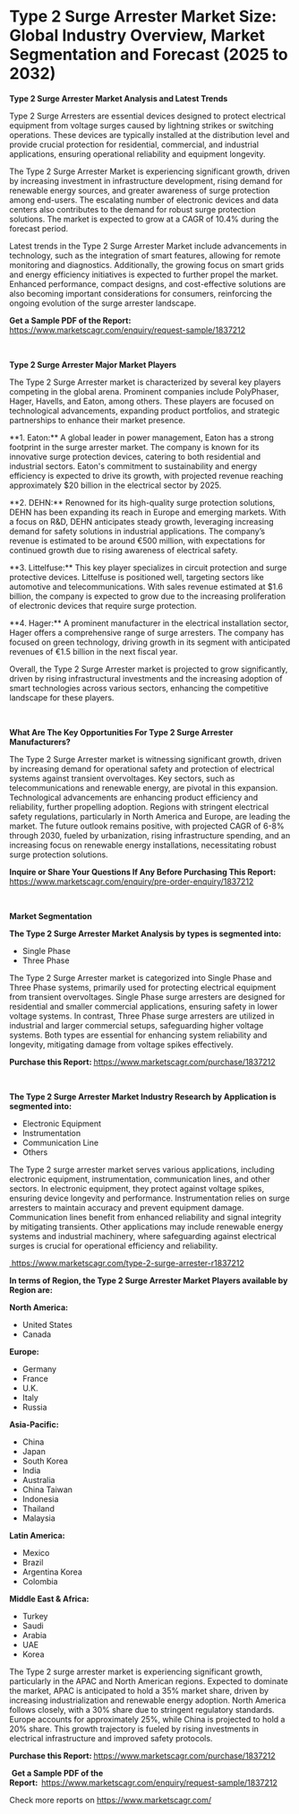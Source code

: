 <p><h1>Type 2 Surge Arrester Market Size: Global Industry Overview, Market Segmentation and Forecast (2025 to 2032)</h1></p><p><strong>Type 2 Surge Arrester Market Analysis and Latest Trends</strong></p>
<p><p>Type 2 Surge Arresters are essential devices designed to protect electrical equipment from voltage surges caused by lightning strikes or switching operations. These devices are typically installed at the distribution level and provide crucial protection for residential, commercial, and industrial applications, ensuring operational reliability and equipment longevity.</p><p>The Type 2 Surge Arrester Market is experiencing significant growth, driven by increasing investment in infrastructure development, rising demand for renewable energy sources, and greater awareness of surge protection among end-users. The escalating number of electronic devices and data centers also contributes to the demand for robust surge protection solutions. The market is expected to grow at a CAGR of 10.4% during the forecast period.</p><p>Latest trends in the Type 2 Surge Arrester Market include advancements in technology, such as the integration of smart features, allowing for remote monitoring and diagnostics. Additionally, the growing focus on smart grids and energy efficiency initiatives is expected to further propel the market. Enhanced performance, compact designs, and cost-effective solutions are also becoming important considerations for consumers, reinforcing the ongoing evolution of the surge arrester landscape.</p></p>
<p><strong>Get a Sample PDF of the Report:&nbsp;</strong> <a href="https://www.marketscagr.com/enquiry/request-sample/1837212?utm_campaign=2318&utm_medium=2&utm_source=Github&utm_content=ia&utm_term=11022025&utm_id=type-2-surge-arrester">https://www.marketscagr.com/enquiry/request-sample/1837212</a></p>
<p>&nbsp;</p>
<p><strong>Type 2 Surge Arrester Major Market Players</strong></p>
<p><p>The Type 2 Surge Arrester market is characterized by several key players competing in the global arena. Prominent companies include PolyPhaser, Hager, Havells, and Eaton, among others. These players are focused on technological advancements, expanding product portfolios, and strategic partnerships to enhance their market presence.</p><p>**1. Eaton:** A global leader in power management, Eaton has a strong footprint in the surge arrester market. The company is known for its innovative surge protection devices, catering to both residential and industrial sectors. Eaton's commitment to sustainability and energy efficiency is expected to drive its growth, with projected revenue reaching approximately $20 billion in the electrical sector by 2025.</p><p>**2. DEHN:** Renowned for its high-quality surge protection solutions, DEHN has been expanding its reach in Europe and emerging markets. With a focus on R&D, DEHN anticipates steady growth, leveraging increasing demand for safety solutions in industrial applications. The company’s revenue is estimated to be around €500 million, with expectations for continued growth due to rising awareness of electrical safety.</p><p>**3. Littelfuse:** This key player specializes in circuit protection and surge protective devices. Littelfuse is positioned well, targeting sectors like automotive and telecommunications. With sales revenue estimated at $1.6 billion, the company is expected to grow due to the increasing proliferation of electronic devices that require surge protection.</p><p>**4. Hager:** A prominent manufacturer in the electrical installation sector, Hager offers a comprehensive range of surge arresters. The company has focused on green technology, driving growth in its segment with anticipated revenues of €1.5 billion in the next fiscal year.</p><p>Overall, the Type 2 Surge Arrester market is projected to grow significantly, driven by rising infrastructural investments and the increasing adoption of smart technologies across various sectors, enhancing the competitive landscape for these players.</p></p>
<p>&nbsp;</p>
<p><strong>What Are The Key Opportunities For Type 2 Surge Arrester Manufacturers?</strong></p>
<p><p>The Type 2 Surge Arrester market is witnessing significant growth, driven by increasing demand for operational safety and protection of electrical systems against transient overvoltages. Key sectors, such as telecommunications and renewable energy, are pivotal in this expansion. Technological advancements are enhancing product efficiency and reliability, further propelling adoption. Regions with stringent electrical safety regulations, particularly in North America and Europe, are leading the market. The future outlook remains positive, with projected CAGR of 6-8% through 2030, fueled by urbanization, rising infrastructure spending, and an increasing focus on renewable energy installations, necessitating robust surge protection solutions.</p></p>
<p><strong>Inquire or Share Your Questions If Any Before Purchasing This Report:</strong> <a href="https://www.marketscagr.com/enquiry/pre-order-enquiry/1837212?utm_campaign=2318&utm_medium=2&utm_source=Github&utm_content=ia&utm_term=11022025&utm_id=type-2-surge-arrester">https://www.marketscagr.com/enquiry/pre-order-enquiry/1837212</a></p>
<p>&nbsp;</p>
<p><strong>Market Segmentation</strong></p>
<p><strong>The Type 2 Surge Arrester Market Analysis by types is segmented into:</strong></p>
<p><ul><li>Single Phase</li><li>Three Phase</li></ul></p>
<p><p>The Type 2 Surge Arrester market is categorized into Single Phase and Three Phase systems, primarily used for protecting electrical equipment from transient overvoltages. Single Phase surge arresters are designed for residential and smaller commercial applications, ensuring safety in lower voltage systems. In contrast, Three Phase surge arresters are utilized in industrial and larger commercial setups, safeguarding higher voltage systems. Both types are essential for enhancing system reliability and longevity, mitigating damage from voltage spikes effectively.</p></p>
<p><strong>Purchase this Report:&nbsp;</strong><a href="https://www.marketscagr.com/purchase/1837212?utm_campaign=2318&utm_medium=2&utm_source=Github&utm_content=ia&utm_term=11022025&utm_id=type-2-surge-arrester">https://www.marketscagr.com/purchase/1837212</a></p>
<p>&nbsp;</p>
<p><strong>The Type 2 Surge Arrester Market Industry Research by Application is segmented into:</strong></p>
<p><ul><li>Electronic Equipment</li><li>Instrumentation</li><li>Communication Line</li><li>Others</li></ul></p>
<p><p>The Type 2 surge arrester market serves various applications, including electronic equipment, instrumentation, communication lines, and other sectors. In electronic equipment, they protect against voltage spikes, ensuring device longevity and performance. Instrumentation relies on surge arresters to maintain accuracy and prevent equipment damage. Communication lines benefit from enhanced reliability and signal integrity by mitigating transients. Other applications may include renewable energy systems and industrial machinery, where safeguarding against electrical surges is crucial for operational efficiency and reliability.</p></p>
<p><a href="https://www.marketscagr.com/type-2-surge-arrester-r1837212?utm_campaign=2318&utm_medium=2&utm_source=Github&utm_content=ia&utm_term=11022025&utm_id=type-2-surge-arrester">&nbsp;https://www.marketscagr.com/type-2-surge-arrester-r1837212</a></p>
<p><strong>In terms of Region, the Type 2 Surge Arrester Market Players available by Region are:</strong></p>
<p>
    <p> <strong> North America: </strong>
        <ul>
            <li>United States</li>
            <li>Canada</li>
        </ul>
        </p> 
    <p> <strong> Europe: </strong>
        <ul>
            <li>Germany</li>
            <li>France</li>
            <li>U.K.</li>
            <li>Italy</li>
            <li>Russia</li>
        </ul>
        </p> 
    <p> <strong> Asia-Pacific: </strong>
        <ul>
            <li>China</li>
            <li>Japan</li>
            <li>South Korea</li>
            <li>India</li>
            <li>Australia</li>
            <li>China Taiwan</li>
            <li>Indonesia</li>
            <li>Thailand</li>
            <li>Malaysia</li>
        </ul>
        </p> 
    <p> <strong> Latin America: </strong>
        <ul>
            <li>Mexico</li>
            <li>Brazil</li>
            <li>Argentina Korea</li>
            <li>Colombia</li>
        </ul>
        </p> 
    <p> <strong> Middle East & Africa: </strong>
        <ul>
            <li>Turkey</li>
            <li>Saudi</li>
            <li>Arabia</li>
            <li>UAE</li>
            <li>Korea</li>
        </ul>
    </p>
    </p>
<p><p>The Type 2 surge arrester market is experiencing significant growth, particularly in the APAC and North American regions. Expected to dominate the market, APAC is anticipated to hold a 35% market share, driven by increasing industrialization and renewable energy adoption. North America follows closely, with a 30% share due to stringent regulatory standards. Europe accounts for approximately 25%, while China is projected to hold a 20% share. This growth trajectory is fueled by rising investments in electrical infrastructure and improved safety protocols.</p></p>
<p><strong>Purchase this Report: </strong><a href="https://www.marketscagr.com/purchase/1837212?utm_campaign=2318&utm_medium=2&utm_source=Github&utm_content=ia&utm_term=11022025&utm_id=type-2-surge-arrester">https://www.marketscagr.com/purchase/1837212</a></p>
<p>&nbsp;<strong>Get a Sample PDF of the Report:&nbsp;&nbsp;</strong><a href="https://www.marketscagr.com/enquiry/request-sample/1837212?utm_campaign=2318&utm_medium=2&utm_source=Github&utm_content=ia&utm_term=11022025&utm_id=type-2-surge-arrester">https://www.marketscagr.com/enquiry/request-sample/1837212</a></p>
<p><strong></strong></p>
<p>Check more reports on <a href="https://www.marketscagr.com/?utm_campaign=2318&utm_medium=2&utm_source=Github&utm_content=ia&utm_term=11022025&utm_id=type-2-surge-arrester">https://www.marketscagr.com/</a></p>